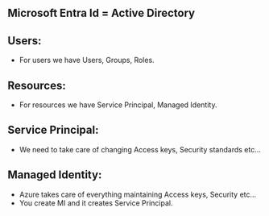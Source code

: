 Microsoft Entra Id = Active Directory
--

Users:
--
* For users we have Users, Groups, Roles.

Resources:
--
* For resources we have Service Principal, Managed Identity.

Service Principal:
--
* We need to take care of changing Access keys, Security standards etc...

Managed Identity:
--
* Azure takes care of everything maintaining Access keys, Security etc...
* You create MI and it creates Service Principal.
